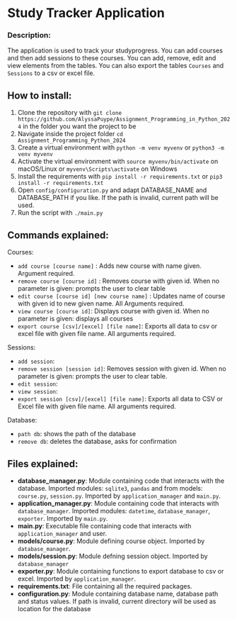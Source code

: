 # Study Tracker Application

### Description:
The application is used to track your studyprogress. You can add courses and then add sessions to these courses. 
You can add, remove, edit and view elements from the tables.
You can also export the tables `Courses` and `Sessions` to a csv or excel file.

## How to install:

1. Clone the repository with `git clone https://github.com/AlyssaPuype/Assignment_Programming_in_Python_2024` in the folder you want the project to be
2. Navigate inside the project folder `cd Assignment_Programming_Python_2024`
3. Create a virtual environment with `python -m venv myvenv` or `python3 -m venv myvenv`
4. Activate the virtual environment with `source myvenv/bin/activate` on macOS/Linux or `myvenv\Scripts\activate` on Windows
5. Install the requirements with `pip install -r requirements.txt` or `pip3 install -r requirements.txt`
6. Open `config/configuration.py` and adapt DATABASE_NAME and DATABASE_PATH if you like. If the path is invalid, current path will be used.
7. Run the script with `./main.py`

## Commands explained:

Courses:

- `add course [course name]` : Adds new course with name given. Argument required.
- `remove course [course id]` : Removes course with given id. When no parameter is given: prompts the user to clear table
- `edit course [course id] [new course name]` : Updates name of course with given id to new given name. All Arguments required.
- `view course [course id]`: Displays course with given id. When no parameter is given: displays all courses
- `export course [csv]/[excel] [file name]`: Exports all data to csv or excel file with given file name. All arguments required.

Sessions:

- `add session`:
- `remove session [session id]`: Removes session with given id. When no parameter is given: prompts the user to clear table.
- `edit session`: 
- `view session`: 
- `export session [csv]/[excel] [file name]`: Exports all data to CSV or Excel file with given file name. All arguments required.

Database:
- `path db`: shows the path of the database
- `remove db`: deletes the database, asks for confirmation

## Files explained:

- **database_manager.py**: Module containing code that interacts with the database.
Imported modules: `sqlite3`, `pandas` and from models: `course.py`, `session.py`.
Imported by `application_manager` and `main.py`.
- **application_manager.py**: Module containing code that interacts with `database_manager`.
Imported modules: `datetime`, `database_manager`, `exporter`.
Imported by `main.py`.
- **main.py**: Executable file containing code that interacts with `application_manager` and user.
- **models/course.py**: Module defining course object.
Imported by `database_manager`.
- **models/session.py**: Module defning session object.
Imported by `database_manager`
- **exporter.py**: Module containing functions to export database to csv or excel.
Imported by `application_manager`.
- **requirements.txt**: File containing all the required packages.
- **configuration.py**: Module containing database name, database path and status values. If path is invalid, current directory will be used as location for the database

